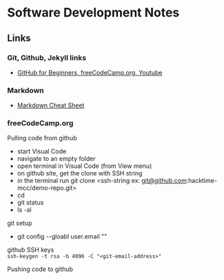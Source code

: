 # Software Development Notes

## Links
### Git, Github, Jekyll links
- [GitHub for Beginners, freeCodeCamp.org, Youtube](https://www.youtube.com/watch?v=RGOj5yH7evk)

### Markdown
- [Markdown Cheat Sheet](https://www.markdownguide.org/cheat-sheet/)


### freeCodeCamp.org
Pulling code from github
- start Visual Code
- navigate to an empty folder
- open terminal in Visual Code (from View menu)
- on github site, get the clone with SSH string
- in the terminal run git clone <ssh-string ex: git@github.com:hacktime-mcc/demo-repo.git>
- cd <folder>
- git status
- ls -al

git setup
- git config --gloabl user.email "<email-address>"

github SSH keys<br/>
``
ssh-keygen -t rsa -b 4096 -C "<git-email-address>"
``


Pushing code to github


